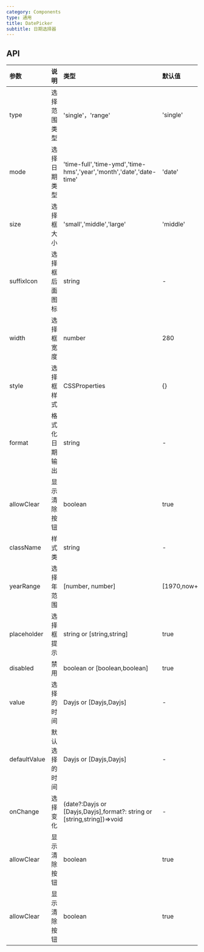 ```yaml
---
category: Components
type: 通用
title: DatePicker
subtitle: 日期选择器
---
```



## API

| 参数         | 说明           | 类型                                                                        | 默认值          |
| :----------- | :------------- | :-------------------------------------------------------------------------- | :-------------- |
| type         | 选择范围类型   | 'single'，'range'                                                           | 'single'        |
| mode         | 选择日期类型   | 'time-full','time-ymd','time-hms','year','month','date','date-time'         | 'date'          |
| size         | 选择框大小     | 'small','middle','large'                                                    | 'middle'        |
| suffixIcon   | 选择框后面图标 | string                                                                      | -               |
| width        | 选择框宽度     | number                                                                      | 280             |
| style        | 选择框样式     | CSSProperties                                                               | {}              |
| format       | 格式化日期输出 | string                                                                      | -               |
| allowClear   | 显示清除按钮   | boolean                                                                     | true            |
| className    | 样式类         | string                                                                      | -               |
| yearRange    | 选择年范围     | [number, number]                                                            | \[1970,now+50\] |
| placeholder  | 选择框提示     | string or \[string,string\]                                                 | true            |
| disabled     | 禁用           | boolean or \[boolean,boolean\]                                              | true            |
| value        | 选择的时间     | Dayjs or \[Dayjs,Dayjs\]                                                    | -               |
| defaultValue | 默认选择的时间 | Dayjs or \[Dayjs,Dayjs\]                                                    | -               |
| onChange     | 选择变化       | (date?:Dayjs or \[Dayjs,Dayjs\],format?: string or \[string,string\])=>void | -               |
| allowClear   | 显示清除按钮   | boolean                                                                     | true            |
| allowClear   | 显示清除按钮   | boolean                                                                     | true            |
